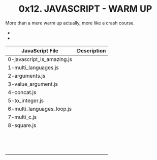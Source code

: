 <h1 align="center">0x12. JAVASCRIPT - WARM UP</h1>

More than a mere warm up actually, more like a crash course.
<ul>
<li></li>
<li></li>
</ul>

|JavaScript File| Description|
|--- |---|
|0-javascript_is_amazing.js||
|1-multi_languages.js||
|2-arguments.js||
|3-value_argument.js||
|4-concat.js||
|5-to_integer.js||
|6-multi_languages_loop.js||
|7-multi_c.js||
|8-square.js||
|||
|||
|||
|||
|||
|||
|||
|||
|||
|||
|||
|||
|||